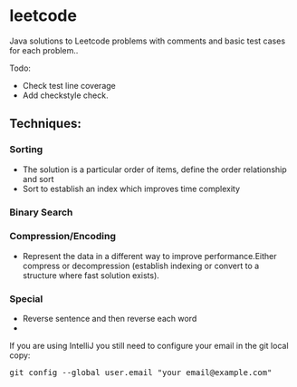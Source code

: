 # leetcode
Java solutions to Leetcode problems with comments and basic test cases for each problem.. 



Todo:
 - Check test line coverage
 - Add checkstyle check.


## Techniques:

### Sorting
- The solution is a particular order of items, define the order relationship and sort
- Sort to establish an index which improves time complexity

### Binary Search

### Compression/Encoding
- Represent the data in a different way to improve performance.Either compress or decompression (establish indexing or convert to a structure where fast solution exists).

### Special
- Reverse sentence and then reverse each word
- 



If you are using IntelliJ you still need to configure your email in the git local copy:
<pre>
git config --global user.email "your_email@example.com"
</pre>
